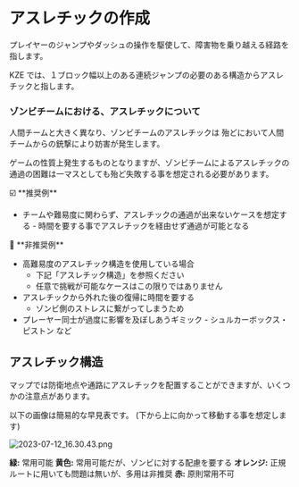 # アスレチックの作成

プレイヤーのジャンプやダッシュの操作を駆使して、障害物を乗り越える経路を指します。

KZE では、１ブロック幅以上のある連続ジャンプの必要のある構造からアスレチックと指します。

### ゾンビチームにおける、アスレチックについて

人間チームと大きく異なり、ゾンビチームのアスレチックは 殆どにおいて人間チームからの銃撃により妨害が発生します。

ゲームの性質上発生するものとなりますが、ゾンビチームによるアスレチックの通過の困難は一マスとしても殆ど失敗する事を想定される必要があります。

<aside>
☑️ **推奨例**

- チームや難易度に関わらず、アスレチックの通過が出来ないケースを想定する - 時間を要する事でアスレチックを経由せず通過が可能となる
</aside>

<aside>
🚫 **非推奨例**

- 高難易度のアスレチック構造を使用している場合
  - 下記「アスレチック構造」を参照ください
  - 任意で挑戦が可能なケースはこの限りではありません
- アスレチックから外れた後の復帰に時間を要する
  - ゾンビ側のストレスに繋がってしまうため
- プレーヤー同士が過度に影響を及ぼしあうギミック - シュルカーボックス・ピストン など
</aside>

## アスレチック構造

マップでは防衛地点や通路にアスレチックを配置することができますが、いくつかの注意点があります。

以下の画像は簡易的な早見表です。 (下から上に向かって移動する事を想定します)

![2023-07-12_16.30.43.png](https://prod-files-secure.s3.us-west-2.amazonaws.com/18ab8687-a8b1-4a3c-8a4b-b43beaa470a1/ba77d378-75bf-48ec-8919-ed16b18a9302/2023-07-12_16.30.43.png)

**緑:** 常用可能
**黄色:** 常用可能だが、ゾンビに対する配慮を要する
**オレンジ:** 正規ルートに用いても問題は無いが、多用は非推奨
**赤:** 原則常用不可
